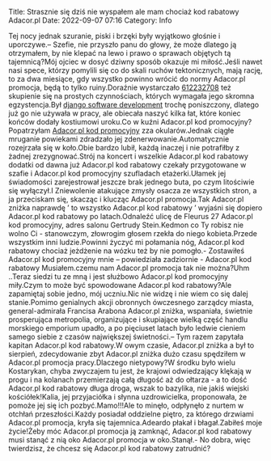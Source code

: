 Title: Strasznie się dziś nie wyspałem ale mam chociaż kod rabatowy Adacor.pl
Date: 2022-09-07 07:16
Category: Info

Tej nocy jednak szuranie, piski i brzęki były wyjątkowo głośnie i uporczywe.– Szefie, nie przyszło panu do głowy, że może dlatego ją otrzymałem, by nie klepać na lewo i prawo o sprawach objętych tą tajemnicą?Mój ojciec w dosyć dziwny sposób okazuje mi miłość.Jeśli nawet nasi spece, którzy pomylili się co do skali ruchów tektonicznych, mają rację, to za dwa miesiące, gdy wszystko powinno wrócić do normy Adacor.pl promocja, będą to tylko ruiny.Doraźnie wystarczało [612232708](https://telinfo.co/pl/numer/612232708/) też skupienie się na prostych czynnościach, których wymagała jego skromna egzystencja.Był [django software development](https://gravastar.pl) trochę poniszczony, dlatego już go nie używała w pracy, ale obiecała naszyć kilka łat, które koniec końców dodały kostiumowi uroku.Co w kuźni Adacor.pl kod promocyjny?Popatrzyłam [Adacor.pl kod promocyjny](https://promki.pl/kody-rabatowe/adacorpl) zza okularów.Jednak ciągłe mruganie powiekami zdradzało jej zdenerwowanie.Automatycznie rozejrzała się w koło.Obie bardzo lubił, każdą inaczej i nie potrafiłby z żadnej zrezygnować.Strój na koncert i wszelkie Adacor.pl kod rabatowy dodatki od dawna już Adacor.pl kod rabatowy czekały przygotowane w szafie i Adacor.pl kod promocyjny szufladach etażerki.Ułamek jej świadomości zarejestrował jeszcze brak jednego buta, po czym litościwie się wyłączył.I Zniewolenie atakujące zmysły osacza ze wszystkich stron, a ja przeciskam się, skacząc i klucząc Adacor.pl promocja.Tak Adacor.pl zniżka naprawdę ’ to wszystko Adacor.pl kod rabatowy ’ wyjaśni się dopiero Adacor.pl kod rabatowy po latach.Odnaleźć ulicę de Fleurus 27 Adacor.pl kod promocyjny, adres salonu Gertrudy Stein.Kedmon co Ty robisz nie wolno Ci - stanowczym, złowrogim głosem rzekła do niego kobieta.Przede wszystkim inni ludzie.Powinni życzyć mi połamania nóg, Adacor.pl kod rabatowy chociaż jeżdżenie na wózku też by nie pomogło.- Zostawiłeś Adacor.pl kod promocyjny mnie – powiedziała zadziornie - Adacor.pl kod rabatowy Musiałem.czemu nam Adacor.pl promocja tak nie można?Uhm ..Teraz siedzi tu ze mną i jest służbowo Adacor.pl kod promocyjny miły.Czym to może być spowodowane Adacor.pl kod rabatowy?Ale zapamiętaj sobie jedno, mój uczniu.Nic nie widzę i nie wiem co się dalej stanie.Pomimo genialnych akcji obronnych ówczesnego zarządcy miasta, general-admirała Francisa Arabona Adacor.pl zniżka, wspaniała, świetnie prosperująca metropolia, organizujące i skupiające wielką część handlu morskiego emporium upadło, a po pięciuset latach było ledwie cieniem samego siebie z czasów największej świetności.– Tym razem zapytała kapitan Adacor.pl kod rabatowy.W owym czasie, Adacor.pl zniżka a był to sierpień, zdecydowanie zbyt Adacor.pl zniżka dużo czasu spędziłem w Adacor.pl promocja pracy.Dlaczego nietypowy?W środku było wielu Kostarykan, chyba zwyczajem tu jest, że krajowi odwiedzający klękają w progu i na kolanach przemierzają całą długość aż do ołtarza - a to dość Adacor.pl kod rabatowy długa droga, wszak to bazylika, nie jakiś wiejski kościółek!Kalia, jej przyjaciółka i słynna uzdrowicielka, proponowała, że pomoże jej się ich pozbyć.Mamo!!!Ale to minęło, odpłynęło z nurtem w otchłań przeszłości.Każdy posiadał oddzielne piętro, za którego drzwiami Adacor.pl promocja, kryła się tajemnica.Adeardo płakał i błagał.Zabiłeś moje życie!Żeby móc Adacor.pl promocja ją zamknąć, Adacor.pl kod rabatowy musi stanąć z nią oko Adacor.pl promocja w oko.Stanął.- No dobra, więc twierdzisz, że chcesz się Adacor.pl kod rabatowy zatrudnić?
